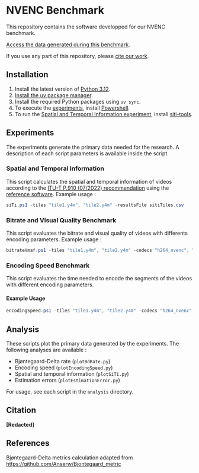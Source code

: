 # NVENC Benchmark

This repository contains the software developped for our NVENC benchmark.

[Access the data generated during this benchmark](https://github.com/RDO360/NVENCBenchmarkData).

If you use any part of this repository, please [cite our work](#citation).

## Installation

1. Install the latest version of [Python 3.12](https://www.python.org/downloads/).
1. [Install the uv package manager](https://github.com/astral-sh/uv).
1. Install the required Python packages using `uv sync`.
1. To execute the [experiments](#experiments), install [Powershell](https://learn.microsoft.com/en-us/powershell/scripting/install/installing-powershell).
1. To run the [Spatial and Temporal Information experiment](#spatial-and-temporal-information), install [siti-tools](https://github.com/VQEG/siti-tools#requirements).

## Experiments

The experiments generate the primary data needed for the research.
A description of each script parameters is available inside the script.

### Spatial and Temporal Information

This script calculates the spatial and temporal information of videos according to the [ITU-T P.910 (07/2022) recommendation](https://www.itu.int/rec/T-REC-P.910-202207-I/en) using the [reference software](https://github.com/VQEG/siti-tools).
Example usage :

```powershell
siTi.ps1 -tiles "tile1.y4m", "tile2.y4m" -resultsFile sitiTiles.csv
```

### Bitrate and Visual Quality Benchmark

This script evaluates the bitrate and visual quality of videos with differents encoding parameters.
Example usage :

```powershell
bitrateVmaf.ps1 -tiles "tile1.y4m", "tile2.y4m" -codecs "h264_nvenc", "hevc_nvenc" -presets "p1", "p2" -qps 18, 20 -heights 0, 320 -segmentTime 2 -segmentGOP 60 -segmentDirectory ".\segments" -dataFile data.csv -vmafLogDirectory "vmafLogs"
```

### Encoding Speed Benchmark

This script evaluates the time needed to encode the segments of the videos with different encoding parameters.

#### Example Usage

```powershell
encodingSpeed.ps1 -tiles "tile1.y4m", "tile2.y4m" -codecs "h264_nvenc", "hevc_nvenc" -presets "p1", "p2" -cqs 18, 20 -heights 0, 320 -repetitions 5 -segmentTime 2 -segmentGOP 60 -segmentDirectory ".\segment" -dataFile data.csv
```

## Analysis

These scripts plot the primary data generated by the experiments.
The following analyses are available :
- Bjøntegaard-Delta rate (`plotBdRate.py`)
- Encoding speed (`plotEncodingSpeed.py`)
- Spatial and temporal information (`plotSiTi.py`)
- Estimation errors (`plotEstimationError.py`)

For usage, see each script in the `analysis` directory.

## Citation

**[Redacted]**

## References

Bjøntegaard-Delta metrics calculation adapted from https://github.com/Anserw/Bjontegaard_metric
